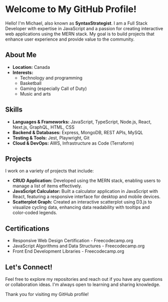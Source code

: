 # Welcome to My GitHub Profile!

Hello! I'm Michael, also known as **SyntaxStrategist**. I am a Full Stack Developer with expertise in JavaScript and a passion for creating interactive web applications using the MERN stack. My goal is to build projects that enhance user experience and provide value to the community.

## About Me

- **Location:** Canada
- **Interests:**
  - Technology and programming
  - Basketball
  - Gaming (especially Call of Duty)
  - Music and arts

## Skills

- **Languages & Frameworks:** JavaScript, TypeScript, Node.js, React, Next.js, GraphQL, HTML, CSS
- **Backend & Databases:** Express, MongoDB, REST APIs, MySQL
- **Testing & Tools:** Jest, Playwright, Git
- **Cloud & DevOps:** AWS, Infrastructure as Code (Terraform)

## Projects

I work on a variety of projects that include:
- **CRUD Application:** Developed using the MERN stack, enabling users to manage a list of items effectively.
- **JavaScript Calculator:** Built a calculator application in JavaScript with React, featuring a responsive interface for desktop and mobile devices.
- **Scatterplot Graph:** Created an interactive scatterplot using D3.js to visualize cycling data, enhancing data readability with tooltips and color-coded legends.

## Certifications

- Responsive Web Design Certification - Freecodecamp.org
- JavaScript Algorithms and Data Structures - Freecodecamp.org
- Front End Development Libraries - Freecodecamp.org

## Let's Connect!

Feel free to explore my repositories and reach out if you have any questions or collaboration ideas. I'm always open to learning and sharing knowledge.

Thank you for visiting my GitHub profile!
